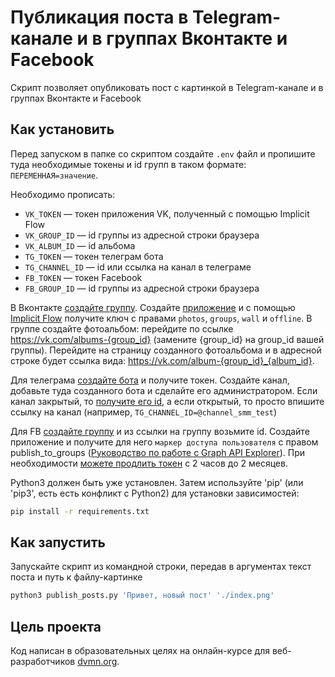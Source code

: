 # Публикация поста в Telegram-канале и в группах Вконтакте и Facebook

Скрипт позволяет опубликовать пост с картинкой в Telegram-канале и в группах Вконтакте и Facebook

## Как установить
Перед запуском в папке со скриптом создайте `.env` файл и пропишите туда необходимые токены и id групп в таком формате: `ПЕРЕМЕННАЯ=значение`.

Необходимо прописать:
- `VK_TOKEN` — токен приложения VK, полученный с помощью Implicit Flow
- `VK_GROUP_ID` — id группы из адресной строки браузера
- `VK_ALBUM_ID` — id альбома
- `TG_TOKEN` — токен телеграм бота
- `TG_CHANNEL_ID` — id или ссылка на канал в телеграме
- `FB_TOKEN` — токен Facebook
- `FB_GROUP_ID` — id группы из адресной строки браузера

В Вконтакте [создайте группу](https://vk.com/groups?tab=admin). Создайте [приложение](https://vk.com/apps?act=manage) и с помощью [Implicit Flow](https://vk.com/dev/implicit_flow_user) получите ключ с правами `photos`, `groups`, `wall` и `offline`. В группе создайте фотоальбом: перейдите по ссылке https://vk.com/albums-{group_id} (замените {group_id} на group_id вашей группы). Перейдите на страницу созданного фотоальбома и в адресной строке будет ссылка вида: https://vk.com/album-{group_id}_{album_id}.

Для телеграма [создайте бота](https://t.me/BotFather) и получите токен. Создайте канал, добавьте туда созданного бота и сделайте его администратором. Если канал закрытый, то [получите его id](https://stackoverflow.com/a/33862907/640260), а если открытый, то просто впишите ссылку на канал (например, `TG_CHANNEL_ID=@channel_smm_test`)

Для FB [создайте группу](https://www.facebook.com/groups/create/) и из ссылки на группу возьмите id. Создайте приложение и получите для него `маркер доступа пользователя` с правом publish_to_groups ([Руководство по работе с Graph API Explorer](https://developers.facebook.com/docs/graph-api/explorer/)). При необходимости [можете продлить токен](https://developers.facebook.com/tools/debug/accesstoken/) с 2 часов до 2 месяцев.

Python3 должен быть уже установлен.
Затем используйте 'pip' (или 'pip3', есть есть конфликт с Python2) для установки зависимостей:

```bash
pip install -r requirements.txt
```

## Как запустить
Запускайте скрипт из командной строки, передав в аргументах текст поста и путь к файлу-картинке

```bash
python3 publish_posts.py 'Привет, новый пост' './index.png'
```

## Цель проекта

Код написан в образовательных целях на онлайн-курсе для веб-разработчиков [dvmn.org](https://dvmn.org/).